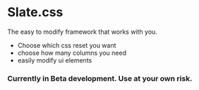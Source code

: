 # Slate.css
The easy to modify framework that works with you.

- Choose which css reset you want
- choose how many columns you need
- easily modify ui elements

### Currently in Beta development. Use at your own risk.
